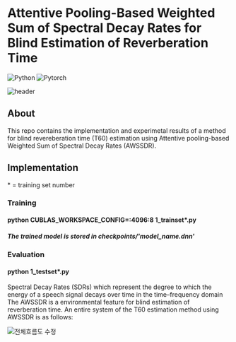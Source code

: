 # Attentive Pooling-Based Weighted Sum of Spectral Decay Rates for Blind Estimation of Reverberation Time 


![Python](https://img.shields.io/badge/Python-3776AB?style=flat-square&logo=Python&logoColor=yellow)
![Pytorch](https://img.shields.io/badge/Pytorch-EE4C2C?style=flat-square&logo=Pytorch&logoColor=black)


![header](https://capsule-render.vercel.app/api?type=Rect&color=auto&height=200&section=footer&text=Blind%20T60%20Estimation&fontSize=70&textBg=true)


## About
This repo contains the implementation and experimetal results of a method for blind revereberation time (T60) estimation using Attentive pooling-based Weighted Sum of Spectral Decay Rates (AWSSDR). 

## Implementation
\* = training set number
### Training
#### python CUBLAS_WORKSPACE_CONFIG=:4096:8 1_trainset*.py

##### The trained model is stored in checkpoints/'model_name.dnn'

### Evaluation
#### python 1_testset*.py







Spectral Decay Rates (SDRs) which represent the degree to which the energy of a speech signal decays over time in the time–frequency domain 
The AWSSDR is a environmental feature for blind estimation of reverberation time. An entire system of the T60 estimation method using AWSSDR is as follows:

![전체흐름도 수정](https://user-images.githubusercontent.com/26379533/148699432-aaa7a6f6-594f-40db-94db-6ffc41126f34.PNG)
